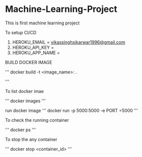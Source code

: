 # Machine-Learning-Project
This is first machine learning project




To setup CI/CD 
1. HEROKU_EMAIL = vikassinghsikarwar1996@gmail.com
2. HEROKU_API_KEY = 
3. HEROKU_APP_NAME =

BUILD DOCKER IMAGE

'''
docker build -t <image_name>:<tagname> .

'''

To list docker imae

'''
docker images
'''

run docker image
'''
docker run -p 5000:5000 -e PORT =5000 
'''

To check the running container

'''
docker ps
'''

To stop the any container

'''
docker stop <container_id>
'''

